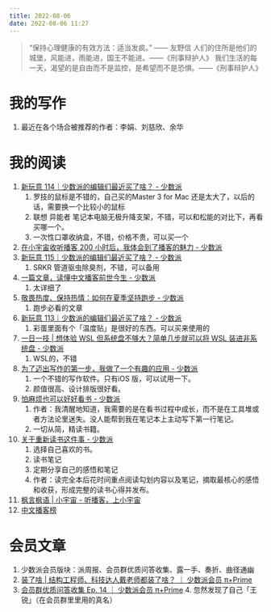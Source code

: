 ```yaml
---
title: 2022-08-06
date: 2022-08-06 11:27
---
```


> “保持心理健康的有效方法：适当发疯。” —— 友野信
> 人们的住所是他们的城堡，风能进，雨能进，国王不能进。——《刑事辩护人》
> 我们生活的每一天，渴望的是自由而不是监控，是希望而不是恐惧。——《刑事辩护人》

# 我的写作
1. 最近在各个场合被推荐的作者：李娟、刘慈欣、余华

# 我的阅读
1. [新玩意 114｜少数派的编辑们最近买了啥？ - 少数派](https://sspai.com/post/74845)
    1. 罗技的鼠标是不错的，自己买的Master 3 for Mac 还是太大了，以后的话，需要换一个比较小的鼠标
    2. 联想 异能者 笔记本电脑无极升降支架，不错，可以和松能的对比下，再看买哪一个。
    3. 一次性口罩收纳盒，不错，价格不贵，可以买一个
2. [在小宇宙收听播客 200 小时后，我体会到了播客的魅力 - 少数派](https://sspai.com/post/74915)
3. [新玩意 115｜少数派的编辑们最近买了啥？ - 少数派](https://sspai.com/post/74997)
    1. SRKR 管道驱虫除臭剂，不错，可以备用
4. [一篇文章，读懂中文播客前世今生 - 少数派](https://sspai.com/post/74874)
    1. 太详细了
5. [敬畏热度、保持热情：如何在夏季坚持跑步 - 少数派](https://sspai.com/post/74342)
    1. 跑步必看的文章
6. [新玩意 113｜少数派的编辑们最近买了啥？ - 少数派](https://sspai.com/post/74727)
    1. 彩蛋里面有个「温度贴」是很好的东西。可以买来使用的
7. [一日一技 | 想体验 WSL 但系统盘不够大？简单几步就可以将 WSL 装进非系统盘 - 少数派](https://sspai.com/post/74757)
    1. WSL的，不错
8. [为了迈出写作的第一步，我做了一个有趣的应用 - 少数派](https://sspai.com/post/74365)
    1. 一个不错的写作软件。只有iOS 版，可以试用一下。
    2. 颜值很高、设计排版很好看。
9. [怕麻烦也可以好好看书 - 少数派](https://sspai.com/post/74767)
    1. 作者：我清醒地知道，我需要的是在看书过程中成长，而不是在工具堆或者方法论里迷失。没人能帮到我在笔记本上主动写下第一行笔记。
    2. 一切从简，精读书籍。
10. [关于重新读书这件事 - 少数派](https://sspai.com/post/75009)
    1. 选择自己喜欢的书。
    2. 读书笔记
    3. 定期分享自己的感悟和笔记
    4. 作者：读完全本后花时间重点阅读勾划内容以及笔记，摘取最核心的感悟和收获，形成完整的读书心得并发布。
11. [枫言枫语 | 小宇宙 - 听播客，上小宇宙](https://www.xiaoyuzhoufm.com/podcast/5e2864f5418a84a04628e249)
12. [中文播客榜](https://xyzrank.com/#/)

# 会员文章
1. 少数派会员版块：派周报、会员群优质问答收集、露一手、奏折、曲径通幽
2. [装了啥 | 结构工程师、科技达人戴老师都装了啥？ ｜ 少数派会员 π+Prime](https://sspai.com/prime/story/zhuanglesha-vol02-dailaoshi)
3. [会员群优质问答收集 Ep. 14 ｜ 少数派会员 π+Prime](https://sspai.com/prime/story/member-group-select-topics-14)
    4. 忽然发现了自己「王锐」（在会员群里里用的真名）
